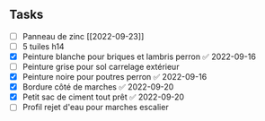 ## Tasks
- [ ] Panneau de zinc [[2022-09-23]]
- [ ] 5 tuiles h14
- [x] Peinture blanche pour briques et lambris perron ✅ 2022-09-16
- [ ] Peinture grise pour sol carrelage extérieur 
- [x] Peinture noire pour poutres perron ✅ 2022-09-16
- [x] Bordure côté de marches ✅ 2022-09-20
- [x] Petit sac de ciment tout prêt ✅ 2022-09-20
- [ ] Profil rejet d'eau pour marches escalier